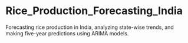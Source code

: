 # Rice_Production_Forecasting_India
Forecasting rice production in India, analyzing state-wise trends, and making five-year predictions using ARIMA models.
